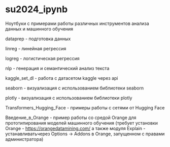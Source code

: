 # su2024_ipynb
Ноутбуки с примерами работы различных инструментов анализа данных и машинного обучения

dataprep - подготовка данных

linreg - линейная регрессия

logreg - логистическая регрессия

nlp - генерация и семантический анализ текста

kaggle_set_dl - работа с датасетом kaggle через api

seaborn - визуализация с использованием библиотеки seaborn

plotly - визуализация с использованием библиотеки plotly

Transformers_Hugging_Face - примеры работы с сетями от Hugging Face

Введение_в_Orange - пример работы со средой Orange для прототипирования моделей машинного обучения (требует установки Orange - https://orangedatamining.com/ а также модуля Explain - устанавливатьчерез Options -> Addons в Orange, запущенном с правами администратора)

